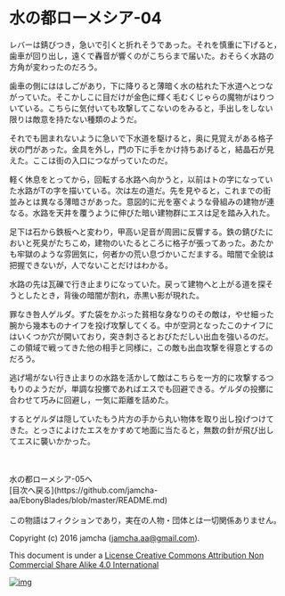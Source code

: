 # 水の都ローメシア-04

レバーは錆びつき，急いで引くと折れそうであった。それを慎重に下げると，  
歯車が回り出し，遠くで轟音が響くのがこちらまで届いた。おそらく水路の  
方角が変わったのだろう。  

歯車の側にははしごがあり，下に降りると薄暗く水の枯れた下水道へとつな  
がっていた。そこかしこに目だけが金色に輝く毛むくじゃらの魔物がはりつ  
いている。こちらに気付いても攻撃してこないのをみると，手出しをしない  
限りは敵意を持たない種類のようだ。  

それでも囲まれないように急いで下水道を駆けると，奥に見覚えがある格子  
状の門があった。金具を外し，門の下に手をかけ持ちあげると，結晶石が見  
えた。ここは街の入口につながっていたのだ。  

軽く休息をとってから，回転する水路へ向かうと，以前はトの字になってい  
た水路がTの字を描いている。次は左の道だ。先を見やると，これまでの街  
並みとは異なる薄暗さがあった。意図的に光を塞ぐような骨組みの建物が連  
なる。水路を天井を覆うように伸びた暗い建物群にエスは足を踏み入れた。  

足下は石から鉄板へと変わり，甲高い足音が周囲に反響する。鉄の錆びたに  
おいと死臭がたちこめ，建物のいたるところに格子が張ってあった。あたか  
も牢獄のような雰囲気に，何者かの荒い息づかいこだまする。暗闇で全貌は  
把握できないが，人でないことだけはわかる。  

水路の先は瓦礫で行き止まりになっていた。戻って建物へと上がる道を探そ  
うとしたとき，背後の暗闇が割れ，赤黒い影が現れた。  

罪なき咎人ゲルダ。ずた袋をかぶった貧相な身なりのその敵は，やせ細った  
腕から幾本ものナイフを投げ攻撃してくる。中が空洞となったこのナイフに  
はいくつか穴が開いており，突き刺さるとおびただしい出血を強いるのだ。  
この領域で戦ってきた他の相手と同様に，この敵も出血攻撃を得意とするの  
だろう。  

逃げ場がない行き止まりの水路を活かして敵はこちらを一方的に攻撃するつ  
もりのようだが，単調な投擲であればエスでも回避できる。ゲルダの投擲に  
合わせて巧みに回避し，一気に距離を詰めた。  

するとゲルダは隠していたもう片方の手から丸い物体を取り出し投げつけて  
きた。とっさによけたエスをかすめて地面に当たると，無数の針が飛び出し  
てエスに襲いかかった。  

<br>  
<br>  
水の都ローメシア-05へ  

<br>  
[目次へ戻る](https://github.com/jamcha-aa/EbonyBlades/blob/master/README.md)  
<br>  
<br>  
この物語はフィクションであり，実在の人物・団体とは一切関係ありません。  

Copyright (c) 2016 jamcha (jamcha.aa@gmail.com).  

This document is under a [License Creative Commons Attribution Non Commercial Share Alike 4.0 International](http://creativecommons.org/licenses/by-nc-sa/4.0/deed)  

[![img](http://i.creativecommons.org/l/by-nc-sa/3.0/80x15.png)](http://creativecommons.org/licenses/by-nc-sa/4.0/deed)